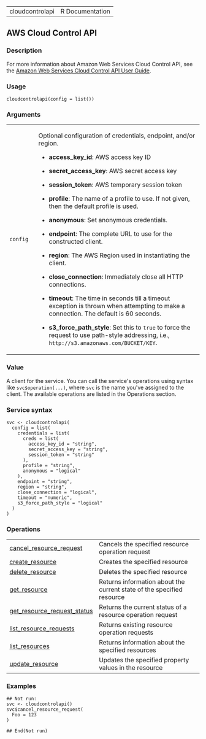 <table style="width: 100%;">
<tbody>
<tr class="odd">
<td>cloudcontrolapi</td>
<td style="text-align: right;">R Documentation</td>
</tr>
</tbody>
</table>

## AWS Cloud Control API

### Description

For more information about Amazon Web Services Cloud Control API, see
the [Amazon Web Services Cloud Control API User
Guide](https://docs.aws.amazon.com/cloudcontrolapi/latest/userguide/what-is-cloudcontrolapi.html).

### Usage

    cloudcontrolapi(config = list())

### Arguments

<table>
<colgroup>
<col style="width: 15%" />
<col style="width: 85%" />
</colgroup>
<tbody>
<tr class="odd">
<td><code id="cloudcontrolapi_:_config">config</code></td>
<td><p>Optional configuration of credentials, endpoint, and/or
region.</p>
<ul>
<li><p><strong>access_key_id</strong>: AWS access key ID</p></li>
<li><p><strong>secret_access_key</strong>: AWS secret access
key</p></li>
<li><p><strong>session_token</strong>: AWS temporary session
token</p></li>
<li><p><strong>profile</strong>: The name of a profile to use. If not
given, then the default profile is used.</p></li>
<li><p><strong>anonymous</strong>: Set anonymous credentials.</p></li>
<li><p><strong>endpoint</strong>: The complete URL to use for the
constructed client.</p></li>
<li><p><strong>region</strong>: The AWS Region used in instantiating the
client.</p></li>
<li><p><strong>close_connection</strong>: Immediately close all HTTP
connections.</p></li>
<li><p><strong>timeout</strong>: The time in seconds till a timeout
exception is thrown when attempting to make a connection. The default is
60 seconds.</p></li>
<li><p><strong>s3_force_path_style</strong>: Set this to
<code>true</code> to force the request to use path-style addressing,
i.e., <code
style="white-space: pre;">⁠http://s3.amazonaws.com/BUCKET/KEY⁠</code>.</p></li>
</ul></td>
</tr>
</tbody>
</table>

### Value

A client for the service. You can call the service's operations using
syntax like `svc$operation(...)`, where `svc` is the name you've
assigned to the client. The available operations are listed in the
Operations section.

### Service syntax

    svc <- cloudcontrolapi(
      config = list(
        credentials = list(
          creds = list(
            access_key_id = "string",
            secret_access_key = "string",
            session_token = "string"
          ),
          profile = "string",
          anonymous = "logical"
        ),
        endpoint = "string",
        region = "string",
        close_connection = "logical",
        timeout = "numeric",
        s3_force_path_style = "logical"
      )
    )

### Operations

<table>
<tbody>
<tr class="odd">
<td style="text-align: left;"><a href="../cloudcontrolapi_cancel_resource_request/"> cancel_resource_request </a></td>
<td style="text-align: left;">Cancels the specified resource operation
request</td>
</tr>
<tr class="even">
<td style="text-align: left;"><a href="../cloudcontrolapi_create_resource/"> create_resource </a></td>
<td style="text-align: left;">Creates the specified resource</td>
</tr>
<tr class="odd">
<td style="text-align: left;"><a href="../cloudcontrolapi_delete_resource/"> delete_resource </a></td>
<td style="text-align: left;">Deletes the specified resource</td>
</tr>
<tr class="even">
<td style="text-align: left;"><a href="../cloudcontrolapi_get_resource/"> get_resource </a></td>
<td style="text-align: left;">Returns information about the current
state of the specified resource</td>
</tr>
<tr class="odd">
<td style="text-align: left;"><a href="../cloudcontrolapi_get_resource_request_status/"> get_resource_request_status </a></td>
<td style="text-align: left;">Returns the current status of a resource
operation request</td>
</tr>
<tr class="even">
<td style="text-align: left;"><a href="../cloudcontrolapi_list_resource_requests/"> list_resource_requests </a></td>
<td style="text-align: left;">Returns existing resource operation
requests</td>
</tr>
<tr class="odd">
<td style="text-align: left;"><a href="../cloudcontrolapi_list_resources/"> list_resources </a></td>
<td style="text-align: left;">Returns information about the specified
resources</td>
</tr>
<tr class="even">
<td style="text-align: left;"><a href="../cloudcontrolapi_update_resource/"> update_resource </a></td>
<td style="text-align: left;">Updates the specified property values in
the resource</td>
</tr>
</tbody>
</table>

### Examples

    ## Not run: 
    svc <- cloudcontrolapi()
    svc$cancel_resource_request(
      Foo = 123
    )

    ## End(Not run)
